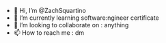- 👋 Hi, I’m @ZachSquartino
- 🌱 I’m currently learning software:ngineer certificate
- 💞️ I’m looking to collaborate on : anything
- 📫 How to reach me : dm

